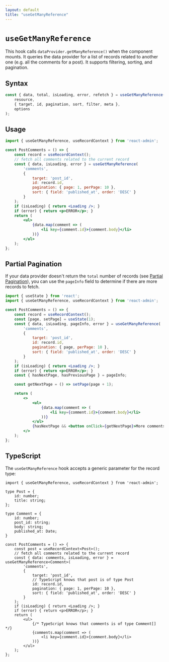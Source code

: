```yaml
---
layout: default
title: "useGetManyReference"
---
```


# `useGetManyReference`

This hook calls `dataProvider.getManyReference()` when the component mounts. It queries the data provider for a list of records related to another one (e.g. all the comments for a post). It supports filtering, sorting, and pagination.

## Syntax

```jsx
const { data, total, isLoading, error, refetch } = useGetManyReference(
    resource,
    { target, id, pagination, sort, filter, meta },
    options
);
```

## Usage

```jsx
import { useGetManyReference, useRecordContext } from 'react-admin';

const PostComments = () => {
    const record = useRecordContext();
    // fetch all comments related to the current record
    const { data, isLoading, error } = useGetManyReference(
        'comments',
        { 
            target: 'post_id',
            id: record.id,
            pagination: { page: 1, perPage: 10 },
            sort: { field: 'published_at', order: 'DESC' }
        }
    );
    if (isLoading) { return <Loading />; }
    if (error) { return <p>ERROR</p>; }
    return (
        <ul>
            {data.map(comment => (
                <li key={comment.id}>{comment.body}</li>
            ))}
        </ul>
    );
};
```

## Partial Pagination

If your data provider doesn't return the `total` number of records (see [Partial Pagination](./DataProviderWriting.md#partial-pagination)), you can use the `pageInfo` field to determine if there are more records to fetch.

```jsx
import { useState } from 'react';
import { useGetManyReference, useRecordContext } from 'react-admin';

const PostComments = () => {
    const record = useRecordContext();
    const [page, setPage] = useState(1);
    const { data, isLoading, pageInfo, error } = useGetManyReference(
        'comments',
        { 
            target: 'post_id',
            id: record.id,
            pagination: { page, perPage: 10 },
            sort: { field: 'published_at', order: 'DESC' }
        }
    );
    if (isLoading) { return <Loading />; }
    if (error) { return <p>ERROR</p>; }
    const { hasNextPage, hasPreviousPage } = pageInfo;

    const getNextPage = () => setPage(page + 1);

    return (
        <>
            <ul>
                {data.map(comment => (
                    <li key={comment.id}>{comment.body}</li>
                ))}
            </ul>
            {hasNextPage && <button onClick={getNextPage}>More comments</button>}
        </>
    );
};
```

## TypeScript

The `useGetManyReference` hook accepts a generic parameter for the record type:

```tsx
import { useGetManyReference, useRecordContext } from 'react-admin';

type Post = {
    id: number;
    title: string;
};

type Comment = {
    id: number;
    post_id: string;
    body: string;
    published_at: Date;
}

const PostComments = () => {
    const post = useRecordContext<Post>();
    // fetch all comments related to the current record
    const { data: comments, isLoading, error } = useGetManyReference<Comment>(
        'comments',
        { 
            target: 'post_id',
            // TypeScript knows that post is of type Post
            id: record.id,
            pagination: { page: 1, perPage: 10 },
            sort: { field: 'published_at', order: 'DESC' }
        }
    );
    if (isLoading) { return <Loading />; }
    if (error) { return <p>ERROR</p>; }
    return (
        <ul>
            {/* TypeScript knows that comments is of type Comment[] */}
            {comments.map(comment => (
                <li key={comment.id}>{comment.body}</li>
            ))}
        </ul>
    );
};
```